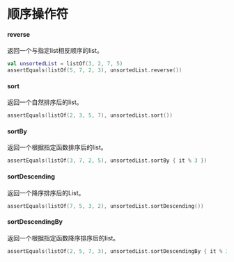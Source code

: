 # 顺序操作符

#### reverse

返回一个与指定list相反顺序的list。

```kotlin
val unsortedList = listOf(3, 2, 7, 5)
assertEquals(listOf(5, 7, 2, 3), unsortedList.reverse())
```

#### sort

返回一个自然排序后的list。

```kotlin
assertEquals(listOf(2, 3, 5, 7), unsortedList.sort())
```

#### sortBy

返回一个根据指定函数排序后的list。

```kotlin
assertEquals(listOf(3, 7, 2, 5), unsortedList.sortBy { it % 3 })
```

#### sortDescending

返回一个降序排序后的List。

```kotlin
assertEquals(listOf(7, 5, 3, 2), unsortedList.sortDescending())
```

#### sortDescendingBy

返回一个根据指定函数降序排序后的list。

```kotlin
assertEquals(listOf(2, 5, 7, 3), unsortedList.sortDescendingBy { it % 3 })
```